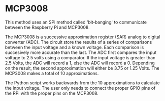 # MCP3008
This method uses an SPI method called 'bit-banging' to communicate between the Raspberry Pi and MCP3008.

The MCP3008 is a successive approximation register (SAR) analog to digital converter (ADC). The circuit store the results of a series of comparisons between the input voltage and a known voltage. Each comparison is succesively more accurate than the last. The ADC first compares the input voltage to 2.5 volts using a comparator. If the input voltage is greater than 2.5 Volts, the ADC will record a 1, else the ADC will record a 0. Depending on the result, the second approximation will either be 3.75 or 1.25 Volts. The MCP3008 makes a total of 10 approximations.

The Python script works backwards from the 10 approximations to calculate the input voltage. The user only needs to connect the proper GPIO pins of the RPi with the proper pins on the MCP3008.
